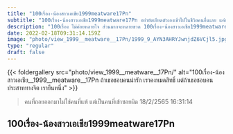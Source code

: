 ```yaml
---
title: "100เรื่อง-น้องสาวเอเชีย1999meatware17Pn"
subtitle: "100เรื่อง-น้องสาวเอเชีย1999meatware17Pn อย่ายัดเยียดตัวเองเข้าไปในชีวิตคนอื่นเลย แค่ยัดตัวเองเข้าไปในเสื้อผ้าก็เหนื่อยแล้ว"
description: "100เรื่อง ไม่ค่อยหลายใจ ส่วนมากจะหลายขวด 100เรื่อง-น้องสาวเอเชีย1999meatware17Pn 18/2/2565 16:31:14"
date: 2022-02-18T09:31:14.159Z
image: "photo/view_1999__meatware__17Pn/1999_9_AYN3AHRYJwnjdZ6VCjl5.jpg"
type: "regular"
draft: false
---
```


{{< foldergallery src="photo/view_1999__meatware__17Pn/" alt="100เรื่อง-น้องสาวเอเชีย__1999__meatware__17Pn ถ้าเธอชอบคนน่ารัก เราคงหมดสิทธิ์ แต่ถ้าเธอชอบคนประสาททางจิต เรายืนหนึ่ง" >}}


> คนที่ถอยออกมาไม่ใช่คนที่แพ้ แต่เป็นคนที่เข้าซอยผิด 18/2/2565 16:31:14

## 100เรื่อง-น้องสาวเอเชีย1999meatware17Pn
